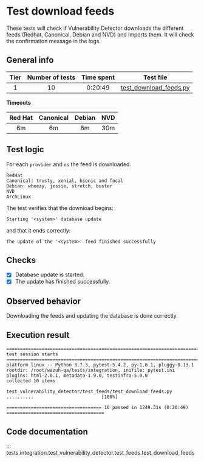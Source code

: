 # Test download feeds

These tests will check if Vulnerability Detector downloads the different feeds (Redhat, Canonical, Debian and NVD) and
imports them. It will check the confirmation message in the logs.

## General info

|Tier | Number of tests | Time spent| Test file |
|:--:|:--:|:--:|:--:|
| 1 | 10 | 0:20:49 | [test_download_feeds.py](../../../test_feeds/test_download_feeds.py)|

**Timeouts**

|Red Hat | Canonical | Debian | NVD |
|:--:|:--:|:--:|:--:|
| 6m | 6m | 6m | 30m |

## Test logic

For each `provider` and `os` the feed is downloaded.

```
RedHat
Canonical: trusty, xenial, bionic and focal
Debian: wheezy, jessie, stretch, buster
NVD
ArchLinux
```

The test verifies that the download begins:

```
Starting '<system>' database update
```

and that it ends correctly:

```
The update of the '<system>' feed finished successfully
```

## Checks

- [x] Database update is started.
- [x] The update has finished successfully.

## Observed behavior

Downloading the feeds and updating the database is done correctly.

## Execution result

```
=========================================================================== test session starts ============================================================================
platform linux -- Python 3.7.3, pytest-5.4.2, py-1.8.1, pluggy-0.13.1
rootdir: /root/wazuh-qa/tests/integration, inifile: pytest.ini
plugins: html-2.0.1, metadata-1.9.0, testinfra-5.0.0
collected 10 items

test_vulnerability_detector/test_feeds/test_download_feeds.py ..........                         [100%]

=================================== 10 passed in 1249.31s (0:20:49) ====================================
```

## Code documentation   

::: tests.integration.test_vulnerability_detector.test_feeds.test_download_feeds